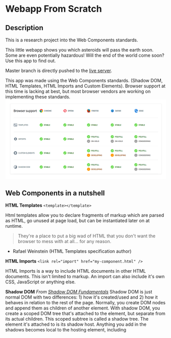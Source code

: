 # Webapp From Scratch

## Description
This is a research project into the Web Components standards.

This little webapp shows you which asteroids will pass the earth soon. Some are even potentially hazardous! Will the end of the world come soon? Use this app to find out.

Master branch is directly pushed to the [live server](https://rijkvanzanten.github.io/minor-wafs/index.html).

This app was made using the Web Components standards. (Shadow DOM, HTML Templates, HTML Imports and Custom Elements).
Browser support at this time is lacking at best, but most browser vendors are working on implementing these standards.
![](browser-support.png)

## Web Components in a nutshell
**HTML Templates**
`<template></template>`

Html templates allow you to declare fragments of markup which are parsed as HTML, go unused at page load, but can be instantiated later on at runtime.

> They're a place to put a big wad of HTML that you don't want the browser to mess with at all... for any reason.
  - Rafael Weinstein (HTML Templates specification author)

**HTML Imports**
`<link rel="import" href="my-component.html" />`

HTML Imports is a way to include HTML documents in other HTML documents. This isn't limited to markup. An import can also include it's own CSS, JavaScript or anything else.

**Shadow DOM**
_From [Shadow DOM Fundamentals](https://developers.google.com/web/fundamentals/getting-started/primers/shadowdom)_
Shadow DOM is just normal DOM with two differences: 1) how it's created/used and 2) how it behaves in relation to the rest of the page. Normally, you create DOM nodes and append them as children of another element. With shadow DOM, you create a scoped DOM tree that's attached to the element, but separate from its actual children. This scoped subtree is called a shadow tree. The element it's attached to is its shadow host. Anything you add in the shadows becomes local to the hosting element, including <style>. This is how shadow DOM achieves CSS style scoping.

**Custom Elements**
With Custom Elements, developers can create new HTML tags, extend existing HTML tags, or extend the components other developers have build. It provides a web-standards way to create re-usable components using nothing more than vanilla JS/HTML/CSS.


## Resources
API for data: [NASA's open api](https://api.nasa.gov/index.html)

Great resources for getting started with webcomponents:
[webcomponents.org](http://webcomponents.org) - Polymer based webcomponents
[Custom Elements v1](https://developers.google.com/web/fundamentals/getting-started/primers/customelements) - Googles getting-started with elements guide
[Templates Introduction](https://www.html5rocks.com/en/tutorials/webcomponents/template/) - great html5rocks article about the inner workings of html template Elements
[Imports introduction](https://www.html5rocks.com/en/tutorials/webcomponents/imports/) - again, great html5rocks article about imports

## Take-aways on working with Web Components
### Templates
- Templates aren't in any way bound to data. Hydration of elements has to be done manually.
- HTML Templates can't be pre-rendered server-side.
- Elements inside a template is inert by default.
- Templates have no side effects whatsoever, until used.
- Content inside a template tag is considered not to be in the DOM.
- Templates can be placed everywhere (not only in the body)

### Imports
- `link rel=import` de-duplicates all request automatically.
- The imported document isn't placed in the DOM whatsoever, just made available for use.
- Script tags inside imported documents will run on import (!)
- Import statements are blocking by default, but accept the `async` attribute.
- When accessing `document` from within an to-be-imported document, you are actually accessing the parent document. `document.currentScript.ownerDocument` is the reference to the "child"-document.
- Deep-nested html imports will screw with `document.currentScript.ownerDocument`. Wrap in an iife with `document.currentScript.ownerDocument` as param to prevent this.

### Custom Elements
- Names must contain a hyphen (-) (f.e. `<asteroids-header>`)
- Name has to be unique
- Custom elements can't be self-closing
- You can extend existing HTML elements (like `HTMLButtonElement`) instead of the default `HTMLElement`. This will inherit all default functionality of this element (like tabindex on buttons).
- HTML Templates are an ideal way to markup the (Shadow) DOM of a custom element.
- Always add getter and setter methods for any and every attribute that your component will use.

### Shadow DOM
- Everything inside a shadow-root is scoped.
- Use `:host` selector to style parent container
- `position: fixed` uses the component as "viewport" => acts quite differently from what I expected.
- Styles of elements inside shadow-root can be overwritten from the light-dom.

## App Declarative Diagram
![](Declarative Actor Diagram.png)

## To-do
- [ ] Change `asteroid-single` to a more fitting name
- [ ] Add more data to the asteroid details view
- [ ] Further research in creating a stable, modular router
- [ ] Create set of best-practices and code-style rules for web components

## License
The contents of this project are licensed under the MIT License.
